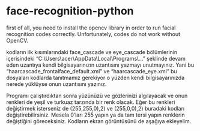 # face-recognition-python


first of all, you need to install the opencv library in order to run facial recognition codes correctly. Unfortunately, codes do not work without OpenCV.



kodların ilk kısımlarındaki face_cascade ve eye_cascade bölümlerinin içerisindeki “C:\Users\acer\AppData\Local\Programs\…” şeklinde devam eden uzantıya kendi bilgisayarınızın uzantısını yazmayı unutmayınız. Yani bu “haarcascade_frontalface_default.xml” ve “haarcascade_eye.xml” bu dosyaları kodlarda tanıtmamız gerekiyor o yüzden kendi bilgisayarınızda nerede yüklüyse onun uzantısını yazınız.

Programı çalıştırdıktan sonra yüzünüzü ve gözlerinizi algılayacak ve onun renkleri de yeşil ve turkuaz tarzında bir renk olacak. Eğer bu renkleri değiştirmek isterseniz de (255,255,0),2) ve (255,0,0),2) buradaki kodları değiştirebilirsiniz. Mesela 0’ları 255 yapın ya da tam tersi yapın renklerin değiştiğini göreceksiniz. Kodların ekran görüntüsünü de aşağıya ekleyelim.
